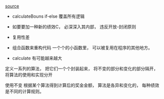 [source](策略)

- calculateBouns   if-else 覆盖所有逻辑
- 如要要加一种新的绩效C， 必深深入其内部， 违反开放-封闭原则
- 复用性差

- 组合函数来重构代码
  一个个的小函数里， 可以被复用在程序的其他地方。 

- calculate 有可能越来越大

定义一系列的算法， 把它们一个个封装起来， 将不变的部分和变化的部分隔开， 将算法的使用和实现分开

使用不变    根据某个算法得到计算后的奖金金额， 算法是各异和变化的， 每种绩效是不同的计算规则。

